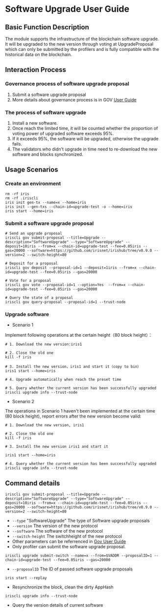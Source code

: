 # Software Upgrade User Guide

## Basic Function Description

The module supports the infrastructure of the blockchain software upgrade. It will be upgraded to the new version through voting at UpgradeProposal which can only be submitted by the profilers and is fully compatible with the historical data on the blockchain.

## Interaction Process

###  Governance process of software upgrade proposal
1. Submit a software upgrade proposal
2. More details about governance process is in GOV [User Guide](governance.md)

### The process of software upgrade   
1. Install a new software.
2. Once reach the limited time, it will be counted whether the proportion of voting power of upgraded software exceeds 95%.
3. If it exceeds 95%, the software will be upgraded, otherwise the upgrade fails.
4. The validators who didn't upgrade in time need to re-download the new software and blocks synchronized.

## Usage Scenarios

### Create an environment

```
rm -rf iris                                                                         
rm -rf .iriscli
iris init gen-tx --name=x --home=iris
iris init --gen-txs --chain-id=upgrade-test -o --home=iris
iris start --home=iris
```

### Submit a software upgrade proposal

```
# Send an upgrade proposal
iriscli gov submit-proposal --title=Upgrade --description="SoftwareUpgrade" --type="SoftwareUpgrade" --deposit=10iris --from=x --chain-id=upgrade-test --fee=0.05iris --gas=20000 --software=https://github.com/irisnet/irishub/tree/v0.9.0 --version=2 --switch-height=80

# Deposit for a proposal
iriscli gov deposit --proposal-id=1 --deposit=1iris --from=x --chain-id=upgrade-test --fee=0.05iris --gas=20000

# Vote for a proposal
iriscli gov vote --proposal-id=1 --option=Yes  --from=x --chain-id=upgrade-test --fee=0.05iris --gas=20000

# Query the state of a proposal
iriscli gov query-proposal --proposal-id=1 --trust-node
```

### Upgrade software

* Scenario 1

Implement following operations at the certain height（80 block height）：

```
# 1. Download the new version:iris1

# 2. Close the old one
kill -f iris

# 3. Install the new version，iris1 and start it（copy to bin）
iris1 start --home=iris

# 4. Upgrade automatically when reach the preset time

# 5. Query whether the current version has been successfully upgraded
iriscli upgrade info --trust-node
```

* Scenario 2

The operations in Scenario 1 haven't been implemented at the certain time (80 block height), report errors after the new version become valid:

```
# 1. Download the new version, iris1

# 2. Close the old one
kill -f iris

# 3. Install the new version iris1 and start it 

iris1 start --home=iris

# 4. Query whether the current version has been successfully upgraded
iriscli upgrade info --trust-node
```

## Command details

```
iriscli gov submit-proposal --title=Upgrade --description="SoftwareUpgrade" --type="SoftwareUpgrade" --deposit=10iris --from=x --chain-id=upgrade-test --fee=0.05iris --gas=20000 --software=https://github.com/irisnet/irishub/tree/v0.9.0 --version=2 --switch-height=80
```

* `--type`  "SoftwareUpgrade" The type of Software upgrade proposals
* `--version`  The version of the new protocol
* `--software`  The software of the new protocol
* `--switch-height` The switchheight of the new protocol
* Other parameters can be referrenced in [Gov User Guide](governance.md)
* Only profiler can submit the software upgrade proposal.

```
iriscli upgrade submit-switch --name=x --from=$VADDR --proposalID=1 --chain-id=upgrade-test --fee=0.05iris --gas=20000
```

* `--proposalID` The ID of passed software upgrade proposals 

```
iris start --replay
```

* Resynchronize the block, clean the dirty AppHash

```
iriscli upgrade info --trust-node
```

* Query the version details of current software 
